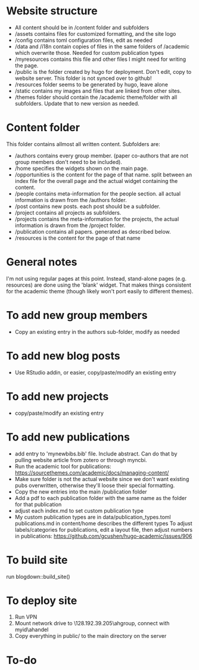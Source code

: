 # Website structure
* All content should be in /content folder and subfolders
* /assets contains files for customized formatting, and the site logo
* /config contains toml configuration files, edit as needed
* /data and /i18n contain copies of files in the same folders of /academic which overwrite those. Needed for custom publication types
* /myresources contains this file and other files I might need for writing the page.
* /public is the folder created by hugo for deployment. Don't edit, copy to website server. This folder is not synced over to github!
* /resources folder seems to be generated by hugo, leave alone
* /static contains my images and files that are linked from other sites.
* /themes folder should contain the /academic theme/folder with all subfolders. Update that to new version as needed.

# Content folder
This folder contains allmost all written content. Subfolders are:
* /authors contains every group member. (paper co-authors that are not group members don't need to be included).
* /home specifies the widgets shown on the main page.
* /opportunities is the content for the page of that name. split between an index file for the overall page and the actual widget containing the content.
* /people contains meta-information for the people section. all actual information is drawn from the /authors folder.
* /post contains new posts. each post should be a subfolder.
* /project contains all projects as subfolders.
* /projects contains the meta-information for the projects, the actual information is drawn from the /project folder.
* /publication contains all papers. generated as described below.
* /resources is the content for the page of that name

# General notes
I'm not using regular pages at this point. Instead, stand-alone pages (e.g. resources) are done using the 'blank' widget. That makes things consistent for the academic theme (though likely won't port easily to different themes).

# To add new group members
* Copy an existing entry in the authors sub-folder, modify as needed

# To add new blog posts
* Use RStudio addin, or easier, copy/paste/modify an existing entry 

# To add new projects
* copy/paste/modify an existing entry 

# To add new publications 
* add entry to 'mynewbibs.bib' file. Include abstract. Can do that by pulling website article from zotero or through myncbi.
* Run the academic tool for publications: https://sourcethemes.com/academic/docs/managing-content/
* Make sure folder is not the actual website since we don't want existing pubs overwritten, otherwise they'll loose their special formatting.
* Copy the new entries into the main /publication folder
* Add a pdf to each publication folder with the same name as the folder for that publication
* adjust each index.md to set custom publication type 
* My custom publication types are in data/publication_types.toml
publications.md in content/home describes the different types
To adjust labels/categories for publications, edit a layout file, then adjust numbers in publications:
https://github.com/gcushen/hugo-academic/issues/906

# To build site
run blogdown::build_site()

# To deploy site
1. Run VPN
2. Mount network drive to \\128.192.39.205\ahgroup, connect with myid\ahandel
3. Copy everything in public/ to the main directory on the server

# To-do
 


